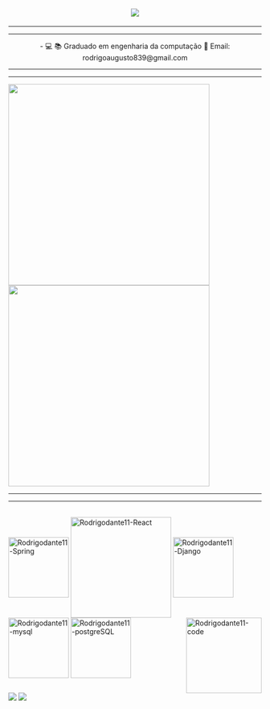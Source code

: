 

<h1 align="center">
  <a href="https://git.io/typing-svg">
    <img src="https://readme-typing-svg.herokuapp.com/?lines=Ola,+Visitante!+👋;____Eu+Sou+Rodrigo+Augusto....;____Seja+Bem+vindo+Ao+meu+GIT!&center=true&size=30">
  </a>
</h1>
</div

<!--   [![Ashutosh's github activity graph](https://github-readme-activity-graph.vercel.app/graph?username=Rodrigodante11&theme=react-dark)](https://github.com/ashutosh00710/github-readme-activity-graph) -->
<hr>
<hr>
<div align="center">
 - 💻 
  📚 Graduado em engenharia da computação
  📧 Email: rodrigoaugusto839@gmail.com
</div>
<hr>
<hr>

  <img width="400px" src="http://github-profile-summary-cards.vercel.app/api/cards/repos-per-language?username=rodrigodante11&theme=transparent" /></td>
  <img width="400px" src="https://github-readme-stats.vercel.app/api?username=rodrigodante11&show_icons=true&theme=transparent" /></td>
<!--   <img width="400px" src="https://github-readme-stats.vercel.app/api/top-langs/?username=rodrigodante11&show_icons=true&theme=blue-green&layout=compact" /></td>
  <img width="400px" src="https://github-readme-stats.vercel.app/api/top-langs/?username=rodrigodante11&hide_progress=true&theme=blue-green&layout=compact" /></td>
  <img width="400px" src="http://github-profile-summary-cards.vercel.app/api/cards/profile-details?username=rodrigodante11&theme=dark" /></td> -->


<hr>
<hr>
<!-- 
 <div>
   <a href="https://github.com/Rodrigodante11">
   <img height="160em" src="https://github-readme-stats.vercel.app/api/top-langs/?username=Rodrigodante11&layout=compact&langs_count=7&theme=dracula"/>
 </div> -->
  
  <div style="display: inline_block"><br>
   <img align="center" alt="Rodrigodante11-Spring" height="120" width="120" src="https://cdn.jsdelivr.net/gh/devicons/devicon/icons/spring/spring-original-wordmark.svg">
   <img align="center" alt="Rodrigodante11-React" height="200" width="200" src="https://cdn.jsdelivr.net/gh/devicons/devicon/icons/angular/angular-original-wordmark.svg">
   <img align="center" alt="Rodrigodante11-Django" height="120" width="120" src="https://cdn.jsdelivr.net/gh/devicons/devicon/icons/django/django-plain-wordmark.svg">
   <img align="center" alt="Rodrigodante11-mysql" height="120" width="120" src="https://cdn.jsdelivr.net/gh/devicons/devicon/icons/mysql/mysql-original-wordmark.svg">
   <img align="center" alt="Rodrigodante11-postgreSQL" height="120" width="120" src="https://cdn.jsdelivr.net/gh/devicons/devicon/icons/postgresql/postgresql-original-wordmark.svg">
   
<!--    <img src="https://github-readme-streak-stats.herokuapp.com/?user=Rodrigodante11"/> -->
<!--    <img align="center" alt="Rodrigodante11-HTML" height="60" width="75" src="https://raw.githubusercontent.com/devicons/devicon/master/icons/html5/html5-original.svg">
   <img align="center" alt="Rodrigodante11-CSS" height="60" width="75" src="https://raw.githubusercontent.com/devicons/devicon/master/icons/css3/css3-original.svg">
   <img align="center" alt="Rodrigodante11-CSS" height="60" width="75" src="https://cdn.jsdelivr.net/gh/devicons/devicon/icons/mysql/mysql-original-wordmark.svg">
   <img align="center" alt="Rodrigodante11-CSS" height="60" width="75" src="https://cdn.jsdelivr.net/gh/devicons/devicon/icons/sqlite/sqlite-original.svg">
   <img align="center" alt="Rodrigodante11-CSS" height="60" width="75" src="https://cdn.jsdelivr.net/gh/devicons/devicon/icons/flutter/flutter-original.svg">
   <img align="center" alt="Rodrigodante11-CSS" height="80" width="95" src="https://cdn.jsdelivr.net/gh/devicons/devicon/icons/nodejs/nodejs-original-wordmark.svg"> -->
   
  <img align="right" alt="Rodrigodante11-code" height="150" width="150" src="https://media.giphy.com/media/VTtANKl0beDFQRLDTh/giphy.gif">
 </div>
 
   
  ## 
 
  <div> 
  <a href = "mailto:rodrigoaugusto839@gmail.com"><img src="https://img.shields.io/badge/-Gmail-%23333?style=for-the-badge&logo=gmail&logoColor=white" target="_blank"></a>
  <a href="https://www.linkedin.com/in/rodrigo-augusto-285691204/" target="_blank"><img src="https://img.shields.io/badge/-LinkedIn-%230077B5?style=for-the-badge&logo=linkedin&logoColor=white" target="_blank"></a>  
